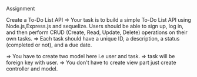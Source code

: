 Assignment

Create a To-Do List API
=> Your task is to build a simple To-Do List API using Node.js,Express.js and sequelize. Users should be able to sign up, log in, and then perform CRUD (Create, Read, Update, Delete) operations on their own tasks. 
=> Each task should have a unique ID, a description, a status (completed or not), and a due date.

=> You have to create two model here i.e user and task.
=> task will be foreign key with user.
=> You don't have to create view part just create controller and model.
